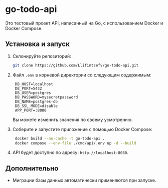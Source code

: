 ﻿# go-todo-api

Это тестовый проект API, написанный на Go, с использованием Docker и Docker Compose.

## Установка и запуск

1. Склонируйте репозиторий:

   ```sh
   git clone https://github.com/Llifintsefv/go-todo-api.git
   ```

2. Файл `.env` в корневой директории со следующим содержимым:

   ```env
    DB_HOST=localhost
    DB_PORT=5432
    DB_USER=postgres
    DB_PASSWORD=mysecretpassword
    DB_NAME=postgres-db
    DB_SSL_MODE=disable
    APP_PORT=:8080

   ```

   Вы можете изменить значения по своему усмотрению.

3. Соберите и запустите приложение с помощью Docker Compose:

   ```sh
    docker build --no-cache -t go-todo-api .
    docker compose --env-file ./cmd/api/.env up -d --build
   ```

4. API будет доступно по адресу: `http://localhost:8080`.

## Дополнительно

- Миграции базы данных автоматически применяются при запуске.
